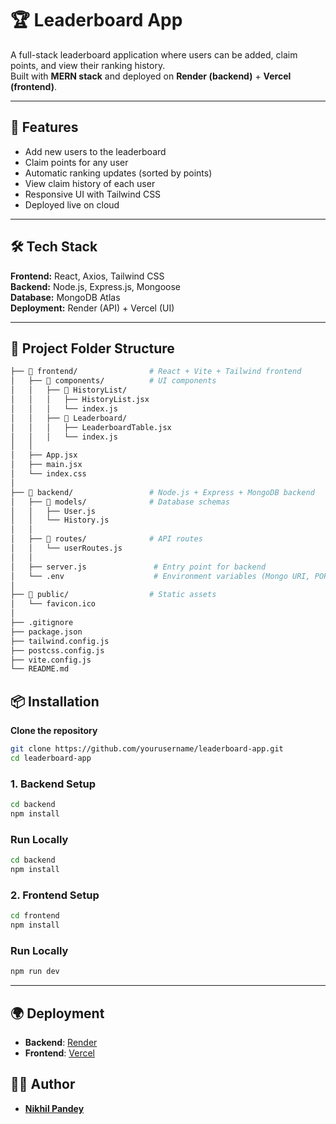 # 🏆 Leaderboard App

A full-stack leaderboard application where users can be added, claim points, and view their ranking history.  
Built with **MERN stack** and deployed on **Render (backend)** + **Vercel (frontend)**.

---

## 🚀 Features
- Add new users to the leaderboard
- Claim points for any user
- Automatic ranking updates (sorted by points)
- View claim history of each user
- Responsive UI with Tailwind CSS
- Deployed live on cloud

---

## 🛠️ Tech Stack
**Frontend:** React, Axios, Tailwind CSS  
**Backend:** Node.js, Express.js, Mongoose  
**Database:** MongoDB Atlas  
**Deployment:** Render (API) + Vercel (UI)

---

## 📂 Project Folder Structure

```bash
├── 📂 frontend/                # React + Vite + Tailwind frontend
│   ├── 📂 components/          # UI components
│   │   ├── 📂 HistoryList/
│   │   │   ├── HistoryList.jsx
│   │   │   └── index.js
│   │   ├── 📂 Leaderboard/
│   │   │   ├── LeaderboardTable.jsx
│   │   │   └── index.js
│   │
│   ├── App.jsx
│   ├── main.jsx
│   └── index.css
│
├── 📂 backend/                 # Node.js + Express + MongoDB backend
│   ├── 📂 models/              # Database schemas
│   │   ├── User.js
│   │   └── History.js
│   │
│   ├── 📂 routes/              # API routes
│   │   └── userRoutes.js
│   │
│   ├── server.js               # Entry point for backend
│   └── .env                    # Environment variables (Mongo URI, PORT)
│
├── 📂 public/                  # Static assets
│   └── favicon.ico
│
├── .gitignore
├── package.json
├── tailwind.config.js
├── postcss.config.js
├── vite.config.js
└── README.md
```

## 📦 Installation

**Clone the repository**
   ```bash
   git clone https://github.com/yourusername/leaderboard-app.git
   cd leaderboard-app
   ```
   ### 1. Backend Setup
   ```bash
   cd backend
   npm install
   ```
   ### Run Locally
   ```bash
   cd backend
   npm install
   ```
   ### 2. Frontend Setup
   ```bash
   cd frontend
   npm install
   ```
   ### Run Locally
   ```bash
   npm run dev
   ```
---
## 🌍 Deployment
- **Backend**: [Render](https://render.com)  
- **Frontend**: [Vercel](https://vercel.com)  

## 👨‍💻 Author
- **[Nikhil Pandey](https://github.com/pandeynikhilone)**
